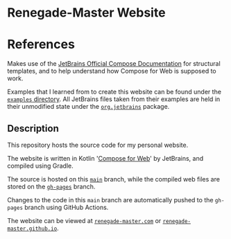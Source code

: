 # Renegade-Master Website

# References

Makes use of the [JetBrains Official Compose Documentation](https://github.com/JetBrains/compose-jb/) for structural
templates, and to help understand how Compose for Web is supposed to work.

Examples that I learned from to create this website can be found under
the [`examples` directory](https://github.com/JetBrains/compose-jb/tree/master/examples). All JetBrains files taken from
their examples are held in their unmodified state under the [`org.jetbrains`](./src/jsMain/kotlin/org/jetbrains)
package.

## Description

This repository hosts the source code for my personal website.

The website is written in Kotlin '[Compose for Web](https://compose-web.ui.pages.jetbrains.team/)' by JetBrains, and
compiled using Gradle.

The source is hosted on this [`main`](https://github.com/Renegade-Master/renegade-master.github.io) branch, while the
compiled web files are stored on the
[`gh-pages`](https://github.com/Renegade-Master/renegade-master.github.io/tree/gh-pages) branch.

Changes to the code in this `main` branch are automatically pushed to the `gh-pages` branch using GitHub Actions.

The website can be viewed at [`renegade-master.com`](https://renegade-master.com)
or [`renegade-master.github.io`](https://renegade-master.github.io).
